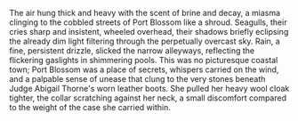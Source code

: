 The air hung thick and heavy with the scent of brine and decay, a miasma clinging to the cobbled streets of Port Blossom like a shroud.  Seagulls, their cries sharp and insistent, wheeled overhead, their shadows briefly eclipsing the already dim light filtering through the perpetually overcast sky.  Rain, a fine, persistent drizzle, slicked the narrow alleyways, reflecting the flickering gaslights in shimmering pools.  This was no picturesque coastal town; Port Blossom was a place of secrets, whispers carried on the wind, and a palpable sense of unease that clung to the very stones beneath Judge Abigail Thorne's worn leather boots.  She pulled her heavy wool cloak tighter, the collar scratching against her neck, a small discomfort compared to the weight of the case she carried within.
